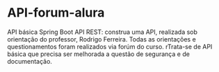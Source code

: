 # API-forum-alura
API básica
 Spring Boot API REST: construa uma API, realizada sob orientação do professor, Rodrigo Ferreira.
 Todas as orientações e questionamentos foram realizados via forúm do curso.
 rTrata-se de API básica que precisa ser melhorada a questão de segurança e de documentação.

